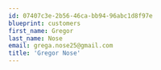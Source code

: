 ```yaml
---
id: 07407c3e-2b56-46ca-bb94-96abc1d8f97e
blueprint: customers
first_name: Gregor
last_name: Nose
email: grega.nose25@gmail.com
title: 'Gregor Nose'
---
```

